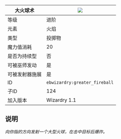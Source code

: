 | 大火球术 |![](https://github.com/Electroblob77/Wizardry/blob/1.12.2/src/main/resources/assets/ebwizardry/textures/spells/greater_fireball.png)|
|---|---|
| 等级 | 进阶 |
| 元素 | 火焰 |
| 类型 | 投掷物 |
| 魔力值消耗 | 20 |
| 是否为持续型 | 否 |
| 可被巫师发动 | 是 |
| 可被发射器施展 | 是 |
| ID | `ebwizardry:greater_fireball` |
| 子ID | 124 |
| 加入版本 | Wizardry 1.1 |
## 说明
_向你指的方向发射一个大型火球，在击中目标后爆炸。_

